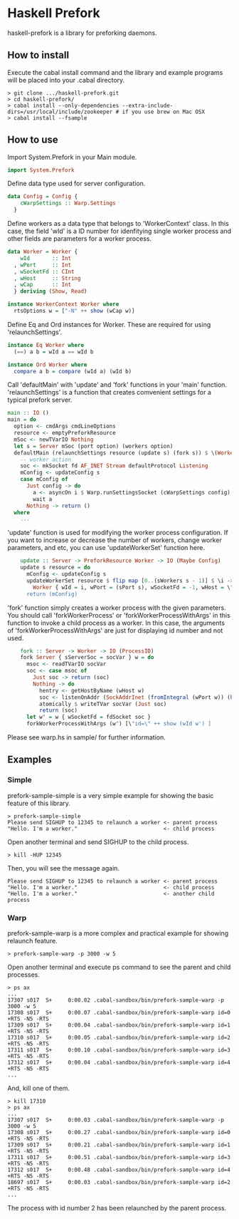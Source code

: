 
Haskell Prefork
===============

haskell-prefork is a library for preforking daemons.

How to install
--------------

Execute the cabal install command and the library and example programs will be placed into your .cabal directory.

    > git clone .../haskell-prefork.git
    > cd haskell-prefork/
    > cabal install --only-dependencies --extra-include-dirs=/usr/local/include/zookeeper # if you use brew on Mac OSX
    > cabal install --fsample

How to use
----------

Import System.Prefork in your Main module.

```haskell
import System.Prefork
```

Define data type used for server configuration.

```haskell
data Config = Config {
    cWarpSettings :: Warp.Settings
  }
```

Define workers as a data type that belongs to 'WorkerContext' class.
In this case, the field 'wId' is a ID number for idenfitying single worker process and other fields are
parameters for a worker process.

```haskell
data Worker = Worker {
    wId       :: Int
  , wPort     :: Int
  , wSocketFd :: CInt
  , wHost     :: String
  , wCap      :: Int
  } deriving (Show, Read)

instance WorkerContext Worker where
  rtsOptions w = ["-N" ++ show (wCap w)]
```

Define Eq and Ord instances for Worker. These are required for using 'relaunchSettings'.

```haskell
instance Eq Worker where
  (==) a b = wId a == wId b

instance Ord Worker where
  compare a b = compare (wId a) (wId b)
```

Call 'defaultMain' with 'update' and 'fork' functions in your 'main' function.
'relaunchSettings' is a function that creates comvenient settings for a typical prefork server.
 
```haskell
main :: IO ()
main = do
  option <- cmdArgs cmdLineOptions
  resource <- emptyPreforkResource
  mSoc <- newTVarIO Nothing
  let s = Server mSoc (port option) (workers option)
  defaultMain (relaunchSettings resource (update s) (fork s)) $ \(Worker { wId = i, wSocketFd = fd }) -> do
    -- worker action
    soc <- mkSocket fd AF_INET Stream defaultProtocol Listening
    mConfig <- updateConfig s
    case mConfig of
      Just config -> do
        a <- asyncOn i $ Warp.runSettingsSocket (cWarpSettings config) soc $ serverApp
        wait a
      Nothing -> return ()
  where
    ...
```

'update' function is used for modifying the worker process configuration.
If you want to increase or decrease the number of workers, change worker parameters, and etc,
you can use 'updateWorkerSet' function here.

```haskell
    update :: Server -> PreforkResource Worker -> IO (Maybe Config)
    update s resource = do
      mConfig <- updateConfig s
      updateWorkerSet resource $ flip map [0..(sWorkers s - 1)] $ \i ->
        Worker { wId = i, wPort = (sPort s), wSocketFd = -1, wHost = \"localhost\", wCap = sWorkers s }
      return (mConfig)
```

'fork' function simply creates a worker process with the given parameters.
You should call 'forkWorkerProcess' or 'forkWorkerProcessWithArgs' in this function to invoke a child process as a worker.
In this case, the arguments of 'forkWorkerProcessWithArgs' are just for displaying id number and not used.

```haskell
    fork :: Server -> Worker -> IO (ProcessID)
    fork Server { sServerSoc = socVar } w = do
      msoc <- readTVarIO socVar
      soc <- case msoc of
        Just soc -> return (soc)
        Nothing -> do
          hentry <- getHostByName (wHost w)
          soc <- listenOnAddr (SockAddrInet (fromIntegral (wPort w)) (head $ hostAddresses hentry))
          atomically $ writeTVar socVar (Just soc)
          return (soc)
      let w' = w { wSocketFd = fdSocket soc }
      forkWorkerProcessWithArgs (w') [\"id=\" ++ show (wId w') ]
```

Please see warp.hs in sample/ for further information.

Examples
--------

### Simple

prefork-sample-simple is a very simple example for showing the basic feature of this library.

    > prefork-sample-simple
    Please send SIGHUP to 12345 to relaunch a worker <- parent process
    "Hello. I'm a worker."                           <- child process

Open another terminal and send SIGHUP to the child process.

    > kill -HUP 12345

Then, you will see the message again.

    Please send SIGHUP to 12345 to relaunch a worker <- parent process
    "Hello. I'm a worker."                           <- child process
    "Hello. I'm a worker."                           <- another child process

### Warp

prefork-sample-warp is a more complex and practical example for showing relaunch feature.

    > prefork-sample-warp -p 3000 -w 5

Open another terminal and execute ps command to see the parent and child processes.

    > ps ax
    ...
    17307 s017  S+     0:00.02 .cabal-sandbox/bin/prefork-sample-warp -p 3000 -w 5
    17308 s017  S+     0:00.07 .cabal-sandbox/bin/prefork-sample-warp id=0 +RTS -N5 -RTS
    17309 s017  S+     0:00.04 .cabal-sandbox/bin/prefork-sample-warp id=1 +RTS -N5 -RTS
    17310 s017  S+     0:00.05 .cabal-sandbox/bin/prefork-sample-warp id=2 +RTS -N5 -RTS
    17311 s017  S+     0:00.10 .cabal-sandbox/bin/prefork-sample-warp id=3 +RTS -N5 -RTS
    17312 s017  S+     0:00.04 .cabal-sandbox/bin/prefork-sample-warp id=4 +RTS -N5 -RTS
    ...

And, kill one of them.

    > kill 17310
    > ps ax
    ...
    17307 s017  S+     0:00.03 .cabal-sandbox/bin/prefork-sample-warp -p 3000 -w 5
    17308 s017  S+     0:00.27 .cabal-sandbox/bin/prefork-sample-warp id=0 +RTS -N5 -RTS
    17309 s017  S+     0:00.21 .cabal-sandbox/bin/prefork-sample-warp id=1 +RTS -N5 -RTS
    17311 s017  S+     0:00.51 .cabal-sandbox/bin/prefork-sample-warp id=3 +RTS -N5 -RTS
    17312 s017  S+     0:00.48 .cabal-sandbox/bin/prefork-sample-warp id=4 +RTS -N5 -RTS
    18697 s017  S+     0:00.03 .cabal-sandbox/bin/prefork-sample-warp id=2 +RTS -N5 -RTS
    ...

The process with id number 2 has been relaunched by the parent process.

